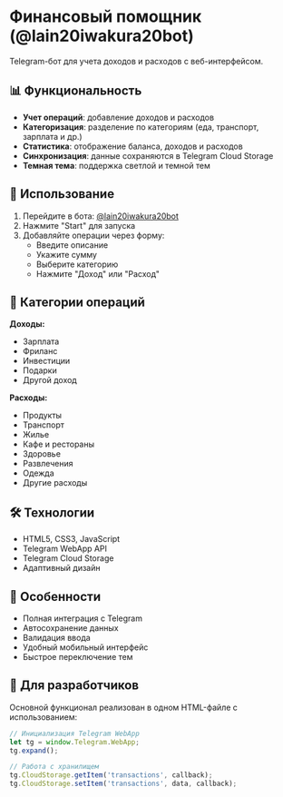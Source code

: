 # Финансовый помощник (@lain20iwakura20bot)

Telegram-бот для учета доходов и расходов с веб-интерфейсом.

## 📊 Функциональность

- **Учет операций**: добавление доходов и расходов
- **Категоризация**: разделение по категориям (еда, транспорт, зарплата и др.)
- **Статистика**: отображение баланса, доходов и расходов
- **Синхронизация**: данные сохраняются в Telegram Cloud Storage
- **Темная тема**: поддержка светлой и темной тем

## 🚀 Использование

1. Перейдите в бота: [@lain20iwakura20bot](https://t.me/lain20iwakura20bot)
2. Нажмите "Start" для запуска
3. Добавляйте операции через форму:
   - Введите описание
   - Укажите сумму
   - Выберите категорию
   - Нажмите "Доход" или "Расход"

## 📁 Категории операций

**Доходы:**
- Зарплата
- Фриланс
- Инвестиции
- Подарки
- Другой доход

**Расходы:**
- Продукты
- Транспорт
- Жилье
- Кафе и рестораны
- Здоровье
- Развлечения
- Одежда
- Другие расходы

## 🛠️ Технологии

- HTML5, CSS3, JavaScript
- Telegram WebApp API
- Telegram Cloud Storage
- Адаптивный дизайн

## 📱 Особенности

- Полная интеграция с Telegram
- Автосохранение данных
- Валидация ввода
- Удобный мобильный интерфейс
- Быстрое переключение тем

## 🔧 Для разработчиков

Основной функционал реализован в одном HTML-файле с использованием:

```javascript
// Инициализация Telegram WebApp
let tg = window.Telegram.WebApp;
tg.expand();

// Работа с хранилищем
tg.CloudStorage.getItem('transactions', callback);
tg.CloudStorage.setItem('transactions', data, callback);
